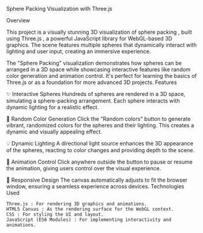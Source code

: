 Sphere Packing Visualization with Three.js 

Overview 

This project is a visually stunning 3D visualization of sphere packing , built using Three.js , a powerful JavaScript library for WebGL-based 3D graphics. The scene features multiple spheres that dynamically interact with lighting and user input, creating an immersive experience. 

The "Sphere Packing" visualization demonstrates how spheres can be arranged in a 3D space while showcasing interactive features like random color generation and animation control. It's perfect for learning the basics of Three.js  or as a foundation for more advanced 3D projects. 
Features 

✨ Interactive Spheres 
Hundreds of spheres are rendered in a 3D space, simulating a sphere-packing arrangement. Each sphere interacts with dynamic lighting for a realistic effect. 

🎨 Random Color Generation 
Click the "Random colors" button to generate vibrant, randomized colors for the spheres and their lighting. This creates a dynamic and visually appealing effect. 

💡 Dynamic Lighting 
A directional light source enhances the 3D appearance of the spheres, reacting to color changes and providing depth to the scene. 

🔄 Animation Control 
Click anywhere outside the button to pause or resume the animation, giving users control over the visual experience. 

📱 Responsive Design 
The canvas automatically adjusts to fit the browser window, ensuring a seamless experience across devices. 
Technologies Used 

    Three.js : For rendering 3D graphics and animations.
    HTML5 Canvas : As the rendering surface for the WebGL context.
    CSS : For styling the UI and layout.
    JavaScript (ES6 Modules) : For implementing interactivity and animations.
     

